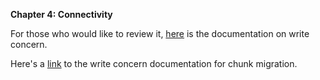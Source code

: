 **Chapter 4: Connectivity**

For those who would like to review it, [here](https://docs.mongodb.com/manual/reference/write-concern/) is the documentation on write concern.

Here's a [link](https://docs.mongodb.com/v3.2/core/sharding-balancer-administration/) to the write concern documentation for chunk migration.
